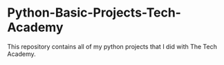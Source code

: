 # Python-Basic-Projects-Tech-Academy
This repository contains all of my python projects that I did with The Tech Academy.

